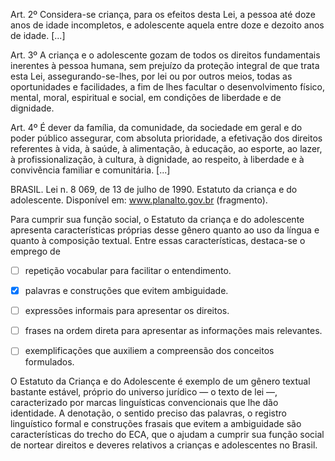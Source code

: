

Art. 2º Considera-se criança, para os efeitos desta Lei, a pessoa até doze anos de idade incompletos, e adolescente aquela entre doze e dezoito anos de idade. \[...]

Art. 3º A criança e o adolescente gozam de todos os direitos fundamentais inerentes à pessoa humana, sem prejuízo da proteção integral de que trata esta Lei, assegurando-se-lhes, por lei ou por outros meios, todas as oportunidades e facilidades, a fim de lhes facultar o desenvolvimento físico, mental, moral, espiritual e social, em condições de liberdade e de dignidade.

Art. 4º É dever da família, da comunidade, da sociedade em geral e do poder público assegurar, com absoluta prioridade, a efetivação dos direitos referentes à vida, à saúde, à alimentação, à educação, ao esporte, ao lazer, à profissionalização, à cultura, à dignidade, ao respeito, à liberdade e à convivência familiar e comunitária. \[...]

BRASIL. Lei n. 8 069, de 13 de julho de 1990. Estatuto da criança e do adolescente. Disponível em: www.planalto.gov.br (fragmento).

Para cumprir sua função social, o Estatuto da criança e do adolescente apresenta características próprias desse gênero quanto ao uso da língua e quanto à composição textual. Entre essas características, destaca-se o emprego de



- [ ] repetição vocabular para facilitar o entendimento.
- [x] palavras e construções que evitem ambiguidade.
- [ ] expressões informais para apresentar os direitos.
- [ ] frases na ordem direta para apresentar as informações mais relevantes.
- [ ] exemplificações que auxiliem a compreensão dos conceitos formulados.


O Estatuto da Criança e do Adolescente é exemplo de um gênero textual bastante estável, próprio do universo jurídico — o texto de lei —, caracterizado por marcas linguísticas convencionais que lhe dão identidade. A denotação, o sentido preciso das palavras, o registro linguístico formal e construções frasais que evitem a ambiguidade são características do trecho do ECA, que o ajudam a cumprir sua função social de nortear direitos e deveres relativos a crianças e adolescentes no Brasil.

        